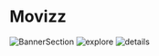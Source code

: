 # Movizz


![BannerSection](https://github.com/GyaneshwerJha/movizz/assets/98211593/e7f6481c-a21c-40fc-bcf6-c974d95a0d4d)
![explore](https://github.com/GyaneshwerJha/movizz/assets/98211593/714da060-aabc-4e30-a534-e236fe7f2615)
![details](https://github.com/GyaneshwerJha/movizz/assets/98211593/d18e9868-94e6-4cbd-b69f-51a972544c50)


